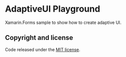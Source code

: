 # AdaptiveUI Playground

Xamarin.Forms sample to show how to create adaptive UI.

## Copyright and license

Code released under the [MIT license](https://opensource.org/licenses/MIT).